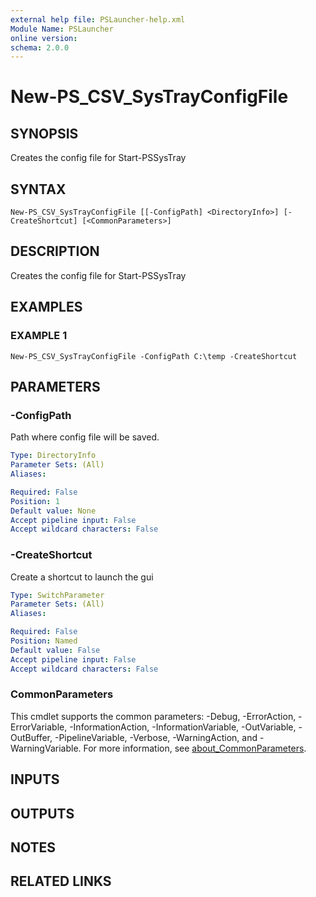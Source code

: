 ```yaml
---
external help file: PSLauncher-help.xml
Module Name: PSLauncher
online version:
schema: 2.0.0
---
```


# New-PS_CSV_SysTrayConfigFile

## SYNOPSIS
Creates the config file for Start-PSSysTray

## SYNTAX

```
New-PS_CSV_SysTrayConfigFile [[-ConfigPath] <DirectoryInfo>] [-CreateShortcut] [<CommonParameters>]
```

## DESCRIPTION
Creates the config file for Start-PSSysTray

## EXAMPLES

### EXAMPLE 1
```
New-PS_CSV_SysTrayConfigFile -ConfigPath C:\temp -CreateShortcut
```

## PARAMETERS

### -ConfigPath
Path where config file will be saved.

```yaml
Type: DirectoryInfo
Parameter Sets: (All)
Aliases:

Required: False
Position: 1
Default value: None
Accept pipeline input: False
Accept wildcard characters: False
```

### -CreateShortcut
Create a shortcut to launch the gui

```yaml
Type: SwitchParameter
Parameter Sets: (All)
Aliases:

Required: False
Position: Named
Default value: False
Accept pipeline input: False
Accept wildcard characters: False
```

### CommonParameters
This cmdlet supports the common parameters: -Debug, -ErrorAction, -ErrorVariable, -InformationAction, -InformationVariable, -OutVariable, -OutBuffer, -PipelineVariable, -Verbose, -WarningAction, and -WarningVariable. For more information, see [about_CommonParameters](http://go.microsoft.com/fwlink/?LinkID=113216).

## INPUTS

## OUTPUTS

## NOTES

## RELATED LINKS
